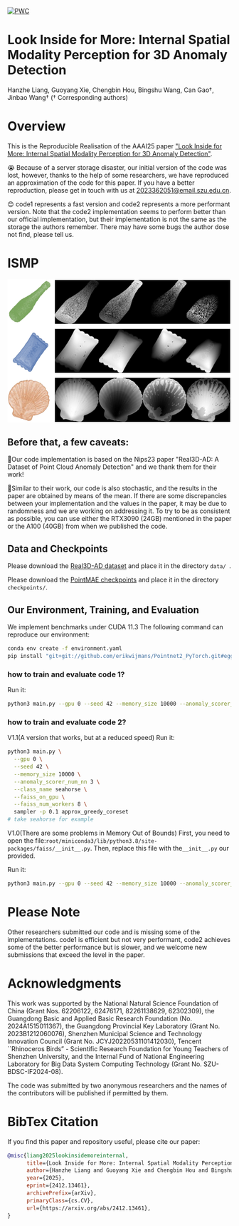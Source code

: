 [![PWC](https://img.shields.io/endpoint.svg?url=https://paperswithcode.com/badge/look-inside-for-more-internal-spatial/3d-anomaly-detection-on-real-3d-ad)](https://paperswithcode.com/sota/3d-anomaly-detection-on-real-3d-ad?p=look-inside-for-more-internal-spatial)

# Look Inside for More: Internal Spatial Modality Perception for 3D Anomaly Detection 
Hanzhe Liang, Guoyang Xie, Chengbin Hou, Bingshu Wang, Can Gao†, Jinbao Wang†
(† Corresponding authors)

# Overview
This is the Reproducible Realisation of the AAAI25 paper ["Look Inside for More: Internal Spatial Modality Perception for 3D Anomaly Detection"](https://arxiv.org/abs/2412.13461). 

😭 Because of a server storage disaster, our initial version of the code was lost, however, thanks to the help of some researchers, we have reproduced an approximation of the code for this paper. If you have a better reproduction, please get in touch with us at 2023362051@email.szu.edu.cn.

😊 code1 represents a fast version and code2 represents a more performant version. Note that the code2 implementation seems to perform better than our official implementation, but their implementation is not the same as the storage the authors remember. There may have some bugs the author dose not find, please tell us.

# ISMP
![ISMP](./pipeline.png)

## Before that, a few caveats:

🚀Our code implementation is based on the Nips23 paper "Real3D-AD: A Dataset of Point Cloud Anomaly Detection" and we thank them for their work!

🚀Similar to their work, our code is also stochastic, and the results in the paper are obtained by means of the mean. If there are some discrepancies between your implementation and the values in the paper, it may be due to randomness and we are working on addressing it. To try to be as consistent as possible, you can use either the RTX3090 (24GB) mentioned in the paper or the A100 (40GB) from when we published the code.

## Data and Checkpoints

Please download the [Real3D-AD dataset](https://github.com/M-3LAB/Real3D-AD?tab=readme-ov-file) and place it in the directory ```data/ ```.

Please download the [PointMAE checkpoints](https://github.com/Pang-Yatian/Point-MAE/releases/download/main/pretrain.pth) and place it in the directory ```checkpoints/```.

## Our Environment, Training, and Evaluation
We implement benchmarks under CUDA 11.3 The following command can reproduce our environment:
```bash
conda env create -f environment.yaml
pip install "git+git://github.com/erikwijmans/Pointnet2_PyTorch.git#egg=pointnet2_ops&subdirectory=pointnet2_ops_lib"
```
### how to train and evaluate code 1?

Run it:

```bash
python3 main.py --gpu 0 --seed 42 --memory_size 10000 --anomaly_scorer_num_nn 3 --faiss_on_gpu --faiss_num_workers 8 sampler -p 0.1 approx_greedy_corest #eval on Real3D-AD
```

### how to train and evaluate code 2?
V1.1(A version that works, but at a reduced speed)
Run it:

```bash
python3 main.py \
  --gpu 0 \
  --seed 42 \
  --memory_size 10000 \
  --anomaly_scorer_num_nn 3 \
  --class_name seahorse \
  --faiss_on_gpu \
  --faiss_num_workers 8 \
  sampler -p 0.1 approx_greedy_coreset
# take seahorse for example 
```

V1.0(There are some problems in Memory Out of Bounds)
First, you need to open the file:```root/miniconda3/lib/python3.8/site-packages/faiss/__init__.py```. Then, replace this file with the```__init__.py``` our provided.

Run it:

```bash
python3 main.py --gpu 0 --seed 42 --memory_size 10000 --anomaly_scorer_num_nn 3 --faiss_on_gpu --faiss_num_workers 8 sampler -p 0.1 approx_greedy_corest #eval on Real3D-AD
```

# Please Note
Other researchers submitted our code and is missing some of the implementations. code1 is efficient but not very performant, code2 achieves some of the better performance but is slower, and we welcome new submissions that exceed the level in the paper.

# Acknowledgments
This work was supported by the National Natural Science Foundation of China (Grant Nos. 62206122, 62476171, 82261138629, 62302309), the Guangdong Basic and Applied Basic Research Foundation (No. 2024A1515011367), the Guangdong Provincial Key Laboratory (Grant No. 2023B1212060076), Shenzhen Municipal Science and Technology Innovation Council (Grant No. JCYJ20220531101412030), Tencent ``Rhinoceros Birds” - Scientific Research Foundation for Young Teachers of Shenzhen University, and the Internal Fund of National Engineering Laboratory for Big Data System Computing Technology (Grant No. SZU-BDSC-IF2024-08).

The code was submitted by two anonymous researchers and the names of the contributors will be published if permitted by them.

# BibTex Citation
If you find this paper and repository useful, please cite our paper:
```bibtex
@misc{liang2025lookinsidemoreinternal,
      title={Look Inside for More: Internal Spatial Modality Perception for 3D Anomaly Detection}, 
      author={Hanzhe Liang and Guoyang Xie and Chengbin Hou and Bingshu Wang and Can Gao and Jinbao Wang},
      year={2025},
      eprint={2412.13461},
      archivePrefix={arXiv},
      primaryClass={cs.CV},
      url={https://arxiv.org/abs/2412.13461}, 
}
```
